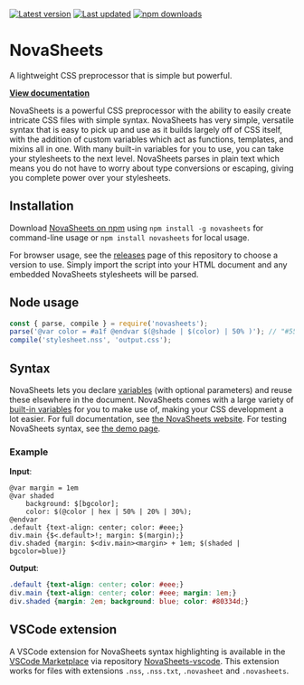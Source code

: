 [![Latest version](https://img.shields.io/github/v/release/Nixinova/NovaSheets?label=latest%20version&style=flat-square)](https://github.com/Nixinova/NovaSheets/releases)
[![Last updated](https://img.shields.io/github/release-date/Nixinova/NovaSheets?label=updated&style=flat-square)](https://github.com/Nixinova/NovaSheets/releases)
[![npm downloads](https://img.shields.io/npm/dt/novasheets?logo=npm)](https://www.npmjs.com/package/novasheets)

# NovaSheets

A lightweight CSS preprocessor that is simple but powerful.

**[View documentation](https://novasheets.netlify.app/docs/)**

NovaSheets is a powerful CSS preprocessor with the ability to easily create intricate CSS files with simple syntax. NovaSheets has very simple, versatile syntax that is easy to pick up and use as it builds largely off of CSS itself, with the addition of custom variables which act as functions, templates, and mixins all in one. With many built-in variables for you to use, you can take your stylesheets to the next level. NovaSheets parses in plain text which means you do not have to worry about type conversions or escaping, giving you complete power over your stylesheets.

## Installation

Download [NovaSheets on npm](https://www.npmjs.com/package/novasheets) using `npm install -g novasheets` for command-line usage or `npm install novasheets` for local usage.

For browser usage, see the [releases](https://github.com/Nixinova/NovaSheets/releases) page of this repository to choose a version to use. Simply import the script into your HTML document and any embedded NovaSheets stylesheets will be parsed.

## Node usage
```js
const { parse, compile } = require('novasheets');
parse('@var color = #a1f @endvar $(@shade | $(color) | 50% )'); // "#55087f"
compile('stylesheet.nss', 'output.css');
```

## Syntax

NovaSheets lets you declare [variables](https://novasheets.netlify.app/docs/variables/) (with optional parameters) and reuse these elsewhere in the document. NovaSheets comes with a large variety of [built-in variables](https://novasheets.netlify.app/docs/default-variables/) for you to make use of, making your CSS development a lot easier. For full documentation, see [the NovaSheets website](https://novasheets.netlify.app/docs/). For testing NovaSheets syntax, see [the demo page](https://novasheets.netlify.app/demo/).

### Example

**Input**:

```
@var margin = 1em
@var shaded
    background: $[bgcolor];
    color: $(@color | hex | 50% | 20% | 30%);
@endvar
.default {text-align: center; color: #eee;}
div.main {$<.default>!; margin: $(margin);}
div.shaded {margin: $<div.main><margin> + 1em; $(shaded | bgcolor=blue)}
```

**Output**:

```css
.default {text-align: center; color: #eee;}
div.main {text-align: center; color: #eee; margin: 1em;}
div.shaded {margin: 2em; background: blue; color: #80334d;}
```

## VSCode extension
A VSCode extension for NovaSheets syntax highlighting is available in the [VSCode Marketplace](https://marketplace.visualstudio.com/items/Nixinova.novasheets) via repository [NovaSheets-vscode](https://github.com/Nixinova/NovaSheets-vscode). This extension works for files with extensions `.nss`, `.nss.txt`, `.novasheet` and `.novasheets`.